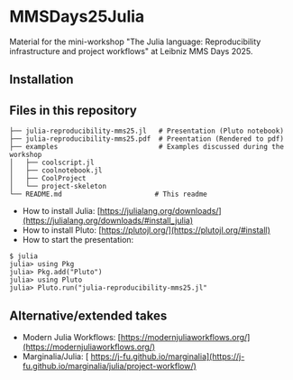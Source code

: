 # MMSDays25Julia

Material for the mini-workshop "The Julia language: Reproducibility infrastructure and project workflows" at Leibniz MMS Days 2025.

## Installation

## Files in this repository
```
├── julia-reproducibility-mms25.jl   # Presentation (Pluto notebook)
├── julia-reproducibility-mms25.pdf  # Preentation (Rendered to pdf)
├── examples                         # Examples discussed during the workshop  
│   ├── coolscript.jl              
│   ├── coolnotebook.jl
│   ├── CoolProject
│   └── project-skeleton
└── README.md                       # This readme
```

- How to install Julia: [https://julialang.org/downloads/](https://julialang.org/downloads/#install_julia)
- How to install Pluto: [https://plutojl.org/](https://plutojl.org/#install)
- How to start the presentation:
```
$ julia
julia> using Pkg
julia> Pkg.add("Pluto")
julia> using Pluto
julia> Pluto.run("julia-reproducibility-mms25.jl"
```

## Alternative/extended takes

- Modern Julia Workflows: [https://modernjuliaworkflows.org/](https://modernjuliaworkflows.org/)
- Marginalia/Julia: [ https://j-fu.github.io/marginalia](https://j-fu.github.io/marginalia/julia/project-workflow/)

